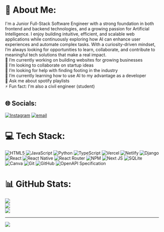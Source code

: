 
# 💫 About Me:
I'm a Junior Full-Stack Software Engineer with a strong foundation in both frontend and backend technologies, and a growing passion for Artificial Intelligence. I enjoy building intuitive, efficient, and scalable web applications while continuously exploring how AI can enhance user experiences and automate complex tasks. With a curiosity-driven mindset, I’m always looking for opportunities to learn, collaborate, and contribute to meaningful tech solutions that make a real impact.<br/>
🔭 I’m currently working on building websites for growing businesses<br>👯 I’m looking to collaborate on startup ideas<br>🤝 I’m looking for help with finding footing in the industry<br>🌱 I’m currently learning how to use AI to my advantage as a developer<br>💬 Ask me about spotify playlists<br>⚡ Fun fact: I'm also a civil engineer (student)


## 🌐 Socials:
[![Instagram](https://img.shields.io/badge/Instagram-%23E4405F.svg?logo=Instagram&logoColor=white)](https://instagram.com/git-gatere) [![email](https://img.shields.io/badge/Email-D14836?logo=gmail&logoColor=white)](mailto:gitgatere@gmail.com) 

# 💻 Tech Stack:
![HTML5](https://img.shields.io/badge/html5-%23E34F26.svg?style=for-the-badge&logo=html5&logoColor=white) ![JavaScript](https://img.shields.io/badge/javascript-%23323330.svg?style=for-the-badge&logo=javascript&logoColor=%23F7DF1E) ![Python](https://img.shields.io/badge/python-3670A0?style=for-the-badge&logo=python&logoColor=ffdd54) ![TypeScript](https://img.shields.io/badge/typescript-%23007ACC.svg?style=for-the-badge&logo=typescript&logoColor=white) ![Vercel](https://img.shields.io/badge/vercel-%23000000.svg?style=for-the-badge&logo=vercel&logoColor=white) ![Netlify](https://img.shields.io/badge/netlify-%23000000.svg?style=for-the-badge&logo=netlify&logoColor=#00C7B7) ![Django](https://img.shields.io/badge/django-%23092E20.svg?style=for-the-badge&logo=django&logoColor=white) ![React](https://img.shields.io/badge/react-%2320232a.svg?style=for-the-badge&logo=react&logoColor=%2361DAFB) ![React Native](https://img.shields.io/badge/react_native-%2320232a.svg?style=for-the-badge&logo=react&logoColor=%2361DAFB) ![React Router](https://img.shields.io/badge/React_Router-CA4245?style=for-the-badge&logo=react-router&logoColor=white) ![NPM](https://img.shields.io/badge/NPM-%23CB3837.svg?style=for-the-badge&logo=npm&logoColor=white) ![Next JS](https://img.shields.io/badge/Next-black?style=for-the-badge&logo=next.js&logoColor=white) ![SQLite](https://img.shields.io/badge/sqlite-%2307405e.svg?style=for-the-badge&logo=sqlite&logoColor=white) ![Canva](https://img.shields.io/badge/Canva-%2300C4CC.svg?style=for-the-badge&logo=Canva&logoColor=white) ![Git](https://img.shields.io/badge/git-%23F05033.svg?style=for-the-badge&logo=git&logoColor=white) ![GitHub](https://img.shields.io/badge/github-%23121011.svg?style=for-the-badge&logo=github&logoColor=white) ![OpenAPI Specification](https://img.shields.io/badge/openapiinitiative-%23000000.svg?style=for-the-badge&logo=openapiinitiative&logoColor=white)
# 📊 GitHub Stats:
![](https://github-readme-stats.vercel.app/api?username=gitgatere&theme=dark&hide_border=false&include_all_commits=false&count_private=false)<br/>
![](https://nirzak-streak-stats.vercel.app/?user=gitgatere&theme=dark&hide_border=false)<br/>
![](https://github-readme-stats.vercel.app/api/top-langs/?username=gitgatere&theme=dark&hide_border=false&include_all_commits=false&count_private=false&layout=compact)

---
[![](https://visitcount.itsvg.in/api?id=gitgatere&icon=0&color=0)](https://visitcount.itsvg.in)

<!-- Proudly created with GPRM ( https://gprm.itsvg.in ) -->
